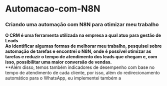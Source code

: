# Automacao-com-N8N
### Criando uma automação com N8N para otimizar meu trabalho

**O CRM é uma ferramenta utilizada na empresa a qual atuo para gestão de Leads**  
**Ao identificar algumas formas de melhorar meu trabalho, pesquisei sobre automação de tarefas e encontrei o N8N, onde é possível otimizar as tarefas e reduzir o tempo de atendimento dos leads que chegam e, com isso, possibilitar uma maior conversão de vendas.**  
**Além disso, temos também indicadores de desempenho com base no tempo de atendimento de cada cliente, por isso, além do redirecionamento automático para o WhatsApp, eu implementei também a 
